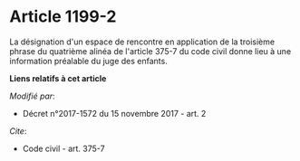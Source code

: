 # Article 1199-2

La désignation d'un espace de rencontre en application de la troisième phrase du quatrième alinéa de l'article 375-7 du code
civil donne lieu à une information préalable du juge des enfants.

**Liens relatifs à cet article**

_Modifié par_:

  - Décret n°2017-1572 du 15 novembre 2017 - art. 2

_Cite_:

  - Code civil - art. 375-7
